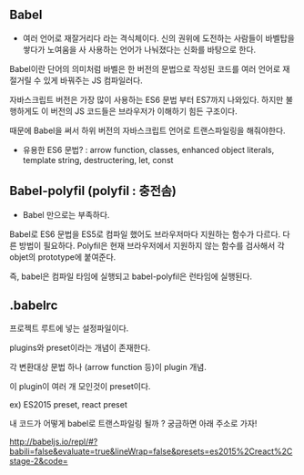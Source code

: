 ## Babel
- 여러 언어로 재잘거리다 라는 격식체이다.
신의 권위에 도전하는 사람들이 바벨탑을 쌓다가 노여움을 사 사용하는 언어가 나눠졌다는 신화를 바탕으로 한다.

Babel이란 단어의 의미처럼 바벨은 한 버전의 문법으로 작성된 코드를 여러 언어로 재절거릴 수 있게 바꿔주는 JS 컴파일러다.

자바스크립트 버전은 가장 많이 사용하는 ES6 문법 부터 ES7까지 나와있다. 하지만 불행하게도 이 버전의 JS 코드들은 브라우저가 이해하기 힘든 구조이다.

때문에 Babel을 써서 하위 버전의 자바스크립트 언어로 트랜스파일링을 해줘야한다.

* 유용한 ES6 문법? : arrow function, classes, enhanced object literals, template string, destructering, let, const

## Babel-polyfil (polyfil : 충전솜)
- Babel 만으로는 부족하다.

Babel로 ES6 문법을 ES5로 컴파일 했어도 브라우저마다 지원하는 함수가 다르다. 다른 방법이 필요하다.
Polyfil은 현재 브라우저에서 지원하지 않는 함수를 검사해서 각 objet의 prototype에 붙여준다.

즉, babel은 컴파일 타임에 실행되고 babel-polyfil은 런타임에 실행된다.

## .babelrc
프로젝트 루트에 넣는 설정파일이다.

plugins와 preset이라는 개념이 존재한다.

각 변환대상 문법 하나 (arrow function 등)이 plugin 개념.

이 plugin이 여러 개 모인것이 preset이다.

ex) ES2015 preset, react preset


내 코드가 어떻게 babel로 트랜스파일링 될까 ? 궁금하면 아래 주소로 가자!

http://babeljs.io/repl/#?babili=false&evaluate=true&lineWrap=false&presets=es2015%2Creact%2Cstage-2&code=

